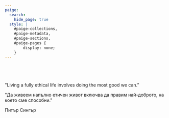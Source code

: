 ```yaml
---
paige:
  search:
    hide_page: true
  style: |
    #paige-collections,
    #paige-metadata,
    #paige-sections,
    #paige-pages {
        display: none;
    }
---
```


<div style="text-align: center; margin-top: 3em;">
    <img src="/images/dsnett.jpg" alt="">
</div>


<p style="margin-top: 2em;" class="display-6 fw-bold mb-2 text-center">"Living a fully ethical life involves doing the most good we can.”</p>
<p class="display-6 fw-bold mb-2 text-center">"Да живеем напълно етичен живот включва да правим най-доброто, на което сме способни."</p>
<p class="display-7 fw-bold mb-2 text-center">Питър Сингър</p>
